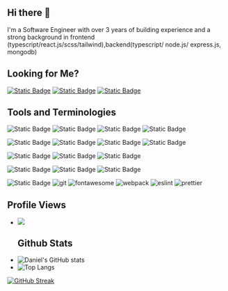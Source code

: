 ## Hi there 👋

I'm a Software Engineer with over 3 years of building experience and a strong background in frontend (typescript/react.js/scss/tailwind),backend(typescript/ node.js/ express.js, mongodb)

## Looking for Me?
<a href="https://www.instagram.com/_.daniel._fo/"><img alt="Static Badge" src="https://img.shields.io/badge/instagram-red?style=for-the-badge&logo=instagram&logoColor=white&link=https%253A%252F%252Fwww.instagram.com%252F_.daniel._fo%252F"></a>
<a href="https://twitter.com/DanielOlatinsu"><img alt="Static Badge" src="https://img.shields.io/badge/twitter-blue?style=for-the-badge&logo=x&logoColor=white&link=https%253A%252F%252Fx.com%252FDanielOlatinsu"></a>
<a href="https://www.linkedin.com/in/daniel-olatinsu-09415a230/"><img alt="Static Badge" src="https://img.shields.io/badge/linkedin-blue?style=for-the-badge&logo=linkedin&logoColor=white&link=https%3A%2F%2Fwww.linkedin.com%2Fin%2Fdaniel-olatinsu-09415a230%2F"></a>



## Tools and Terminologies
![Static Badge](https://img.shields.io/badge/TYPESCRIPT-blue?style=for-the-badge&logo=typescript&logoColor=white)
![Static Badge](https://img.shields.io/badge/REACT-%23000?style=for-the-badge&logo=react&logoColor=%2361DAFB)
![Static Badge](https://img.shields.io/badge/JAVASCRIPT-%23F7DF1E?style=for-the-badge&logo=javascript&logoColor=%23000)
![Static Badge](https://img.shields.io/badge/PYTHON-%233776AB?style=for-the-badge&logo=python&logoColor=%23fff)

 ![Static Badge](https://img.shields.io/badge/REACT%20ROUTER-%23CA4245?style=for-the-badge&logo=react%20router&logoColor=%23fff)
 ![Static Badge](https://img.shields.io/badge/VITE-%23646CFF?style=for-the-badge&logo=Vite&logoColor=%23fff)
![Static Badge](https://img.shields.io/badge/tailwind-%2306B6D4?style=for-the-badge&logo=tailwindcss&logoColor=%23fff)
![Static Badge](https://img.shields.io/badge/next.js-%23000000?style=for-the-badge&logo=next.js&logoColor=%23fff)

 ![Static Badge](https://img.shields.io/badge/html-%23E34F26?style=for-the-badge&logo=html5&logoColor=%23fff)
![Static Badge](https://img.shields.io/badge/css-%231572B6?style=for-the-badge&logo=css3&logoColor=%23000)
![Static Badge](https://img.shields.io/badge/sass-%23CC6699?style=for-the-badge&logo=sass&logoColor=%23fff)


![Static Badge](https://img.shields.io/badge/Node.js-blue?style=for-the-badge&logo=node.js&logoColor=white&labelColor=black)
![Static Badge](https://img.shields.io/badge/express.js-red?style=for-the-badge&logo=express&logoColor=white&labelColor=black)
![Static Badge](https://img.shields.io/badge/mongodb-green?style=for-the-badge&logo=mongodb&logoColor=white&labelColor=black)


![Static Badge](https://img.shields.io/badge/Amazon%20AWS-red?style=for-the-badge&logo=amazon&logoColor=white&labelColor=black)
![git](https://img.shields.io/badge/Git-F05032?style=for-the-badge&logo=git&logoColor=white)
![fontawesome](https://img.shields.io/badge/Font_Awesome-339AF0?style=for-the-badge&logo=fontawesome&logoColor=white)
![webpack](https://img.shields.io/badge/Webpack-8DD6F9?style=for-the-badge&logo=Webpack&logoColor=white)
![eslint](https://img.shields.io/badge/eslint-3A33D1?style=for-the-badge&logo=eslint&logoColor=white)
![prettier](https://img.shields.io/badge/prettier-1A2C34?style=for-the-badge&logo=prettier&logoColor=F7BA3E)


 ## Profile Views
- ![](https://komarev.com/ghpvc/?username=Daniel264)
  ## Github Stats
- ![Daniel's GitHub stats](https://github-readme-stats.vercel.app/api?username=Daniel264&show_icons=true&theme=dark)
- ![Top Langs](https://github-readme-stats.vercel.app/api/top-langs/?username=Daniel264&langs_count=10&theme=dark&layout=compact)

[![GitHub Streak](http://github-readme-streak-stats.herokuapp.com?user=Daniel264&theme=dark&hide_border=true&border_radius=15&background=000807)](https://git.io/streak-stats)
